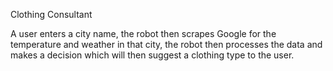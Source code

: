 Clothing Consultant 

A user enters a city name, the robot then scrapes Google for the temperature and weather in that city, the robot then processes the data and makes a decision which will then suggest a clothing type to the user.
